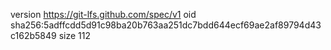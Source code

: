 version https://git-lfs.github.com/spec/v1
oid sha256:5adffcdd5d91c98ba20b763aa251dc7bdd644ecf69ae2af89794d43c162b5849
size 112
